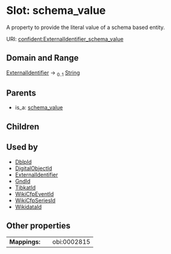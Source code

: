 
# Slot: schema_value


A property to provide the literal value of a schema based entity.

URI: [confident:ExternalIdentifier_schema_value](https://raw.githubusercontent.com/TIBHannover/ConfIDent_schema/main/src/linkml/confident_schema.yaml#ExternalIdentifier_schema_value)


## Domain and Range

[ExternalIdentifier](ExternalIdentifier.md) &#8594;  <sub>0..1</sub> [String](types/String.md)

## Parents

 *  is_a: [schema_value](schema_value.md)

## Children


## Used by

 * [DblpId](DblpId.md)
 * [DigitalObjectId](DigitalObjectId.md)
 * [ExternalIdentifier](ExternalIdentifier.md)
 * [GndId](GndId.md)
 * [TibkatId](TibkatId.md)
 * [WikiCfpEventId](WikiCfpEventId.md)
 * [WikiCfpSeriesId](WikiCfpSeriesId.md)
 * [WikidataId](WikidataId.md)

## Other properties

|  |  |  |
| --- | --- | --- |
| **Mappings:** | | obi:0002815 |


